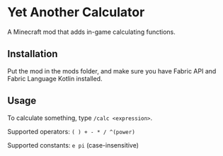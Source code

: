 # Yet Another Calculator

A Minecraft mod that adds in-game calculating functions.

## Installation

Put the mod in the mods folder, and make sure you have Fabric API and Fabric Language Kotlin installed.

## Usage

To calculate something, type `/calc <expression>`.

Supported operators: `( ) + - * / ^(power)`

Supported constants: `e pi` (case-insensitive)
